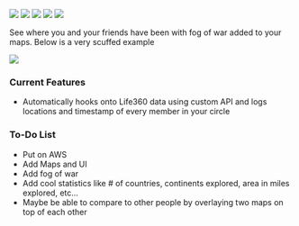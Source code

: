 ![](https://img.shields.io/github/stars/ColinLi33/fogOfWar) ![](https://img.shields.io/github/forks/ColinLi33/fogOfWar) ![](https://img.shields.io/github/tag/ColinLi33/fogOfWar) ![](https://img.shields.io/github/release/ColinLi33/fogOfWar) ![](https://img.shields.io/github/issues/ColinLi33/fogOfWar)

See where you and your friends have been with fog of war added to your maps. Below is a very scuffed example

![](https://i.imgur.com/I6fjZTy.png)


### Current Features
- Automatically hooks onto Life360 data using custom API and logs locations and timestamp of every member in your circle

### To-Do List
- Put on AWS 
- Add Maps and UI
- Add fog of war
- Add cool statistics like # of countries, continents explored, area in miles explored, etc...
- Maybe be able to compare to other people by overlaying two maps on top of each other



